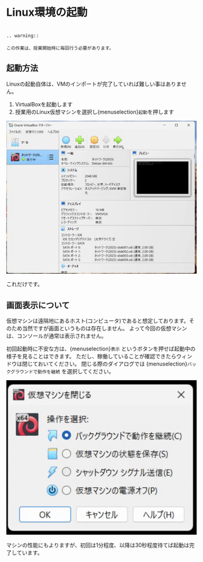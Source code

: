 # Linux環境の起動

```

.. warning::

この作業は、授業開始時に毎回行う必要があります。
```

## 起動方法

Linuxの起動自体は、VMのインポートが完了していれば難しい事はありません。

1. VirtualBoxを起動します
2. 授業用のLinux仮想マシンを選択し{menuselection}`起動`を押します

![VMの起動中](images/vbox-boot.png)

これだけです。

## 画面表示について

仮想マシンは遠隔地にあるホスト(コンピュータ)であると想定しております。そのため当然ですが画面というものは存在しません。
よって今回の仮想マシンは、コンソールが通常は表示されません。

初回起動時に不安な方は、{menuselection}`表示` というボタンを押せば起動中の様子を見ることはできます。
ただし、稼働していることが確認できたらウィンドウは閉じておいてください。
閉じる際のダイアログでは {menuselection}`バックグラウンドで動作を継続` を選択してください。

![VMを閉じる際のダイアログ](images/close-select.png)

マシンの性能にもよりますが、初回は1分程度、以降は30秒程度待てば起動は完了しています。

